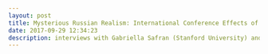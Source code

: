 ```yaml
---
layout: post
title: Mysterious Russian Realism: International Conference Effects of Verisimilitude: Modes of Russian Realism
date: 2017-09-29 12:34:23
description: interviews with Gabriella Safran (Stanford University) and Ilya Kliger (New York Univerisity)
---
```

